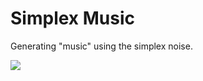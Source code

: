 # Simplex Music

Generating "music" using the simplex noise.



[![](https://img.shields.io/discord/872811194170347520?color=%237289da&logoColor=%23424549)](https://discord.gg/Ar6Zuj2m82)